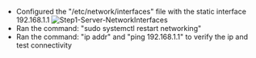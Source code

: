 - Configured the "/etc/network/interfaces" file with the static interface 192.168.1.1
![Step1-Server-NetworkInterfaces](https://github.com/user-attachments/assets/bb2dc073-4136-4532-ae56-9f782c364b42)
- Ran the command: "sudo systemctl restart networking"
- Ran the command: "ip addr" and "ping 192.168.1.1" to verify the ip and test connectivity
